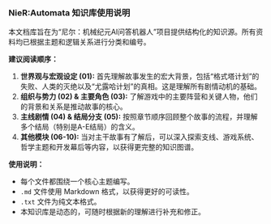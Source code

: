 ### NieR:Automata 知识库使用说明

本文档库旨在为“尼尔：机械纪元AI问答机器人”项目提供结构化的知识源。所有资料均已根据主题和逻辑关系进行分类和编号。

**建议阅读顺序：**
1.  **世界观与宏观设定 (01):** 首先理解故事发生的宏大背景，包括“格式塔计划”的失败、人类的灭绝以及“尤露哈计划”的真相。这是理解所有剧情动机的基础。
2.  **组织与势力 (02) & 主要角色 (03):** 了解游戏中的主要阵营和关键人物，他们的背景和关系是推动故事的核心。
3.  **主线剧情 (04) & 结局分支 (05):** 按照章节顺序回顾整个故事的流程，并理解多个结局（特别是A-E结局）的含义。
4.  **其他模块 (06-10):** 当对主干故事有了解后，可以深入探索支线、游戏系统、哲学主题和开发幕后等内容，以获得更完整的知识图谱。

**使用说明：**
*   每个文件都围绕一个核心主题编写。
*   `.md` 文件使用 Markdown 格式，以获得更好的可读性。
*   `.txt` 文件为纯文本格式。
*   本知识库是动态的，可随时根据新的理解进行补充和修正。